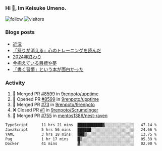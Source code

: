 ### Hi 👋, Im Keisuke Umeno.

<!--
**9renpoto/9renpoto** is a ✨ _special_ ✨ repository because its `README.md` (this file) appears on your GitHub profile.

Here are some ideas to get you started:

- 🔭 I’m currently working on ...
- 🌱 I’m currently learning ...
- 👯 I’m looking to collaborate on ...
- 🤔 I’m looking for help with ...
- 💬 Ask me about ...
- 📫 How to reach me: ...
- 😄 Pronouns: ...
- ⚡ Fun fact: ...
-->

![follow](https://img.shields.io/github/followers/9renpoto?label=Follow&style=social)
![visitors](https://komarev.com/ghpvc/?username=9renpoto&label=Profile%20views&color=0e75b6&style=flat)

### Blogs posts

<!-- BLOG-POST-LIST:START -->
- [近況](https://9renpoto.win/entry/2025/04/05/current_status)
- [「怒りが消える」心のトレーニングを読んだ](https://9renpoto.win/entry/2025/02/01/anger-management)
- [2024年終わり](https://9renpoto.win/entry/2024/12/31/2024-end)
- [今抱えている目標や夢](https://9renpoto.win/entry/2024/12/02/objective)
- [「書く習慣」という本が面白かった](https://9renpoto.win/entry/2024/11/11/leave_a_feeling_sad)
<!-- BLOG-POST-LIST:END -->

### Activity

<!--START_SECTION:activity-->
1. 🎉 Merged PR [#8599](https://github.com/9renpoto/upptime/pull/8599) in [9renpoto/upptime](https://github.com/9renpoto/upptime)
2. 💪 Opened PR [#8599](https://github.com/9renpoto/upptime/pull/8599) in [9renpoto/upptime](https://github.com/9renpoto/upptime)
3. 🎉 Merged PR [#73](https://github.com/9renpoto/9renpoto/pull/73) in [9renpoto/9renpoto](https://github.com/9renpoto/9renpoto)
4. ❌ Closed PR [#1](https://github.com/9renpoto/Scrumdinger/pull/1) in [9renpoto/Scrumdinger](https://github.com/9renpoto/Scrumdinger)
5. 🎉 Merged PR [#755](https://github.com/mentos1386/nest-raven/pull/755) in [mentos1386/nest-raven](https://github.com/mentos1386/nest-raven)
<!--END_SECTION:activity-->

<!--START_SECTION:waka-->

```txt
TypeScript      11 hrs 21 mins  ███████████▓░░░░░░░░░░░░░   47.14 %
JavaScript      5 hrs 56 mins   ██████░░░░░░░░░░░░░░░░░░░   24.66 %
YAML            3 hrs 18 mins   ███▒░░░░░░░░░░░░░░░░░░░░░   13.75 %
Pug             1 hr 17 mins    █▒░░░░░░░░░░░░░░░░░░░░░░░   05.39 %
Docker          41 mins         ▓░░░░░░░░░░░░░░░░░░░░░░░░   02.90 %
```

<!--END_SECTION:waka-->
